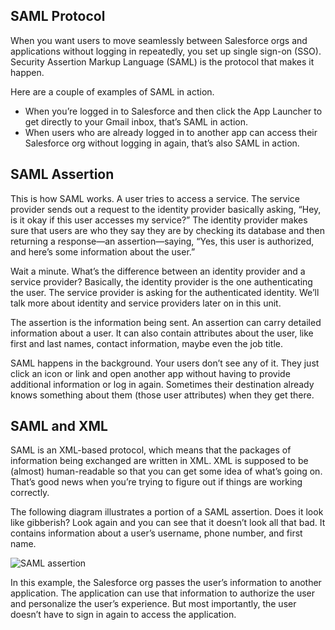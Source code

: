 ## SAML Protocol

When you want users to move seamlessly between Salesforce orgs and applications without logging in repeatedly, you set up single sign-on (SSO). Security Assertion Markup Language (SAML) is the protocol that makes it happen.

Here are a couple of examples of SAML in action.

-   When you’re logged in to Salesforce and then click the App Launcher to get directly to your Gmail inbox, that’s SAML in action.
-   When users who are already logged in to another app can access their Salesforce org without logging in again, that’s also SAML in action.

## SAML Assertion

This is how SAML works. A user tries to access a service. The service provider sends out a request to the identity provider basically asking, “Hey, is it okay if this user accesses my service?” The identity provider makes sure that users are who they say they are by checking its database and then returning a response—an assertion—saying, “Yes, this user is authorized, and here’s some information about the user.”

Wait a minute. What’s the difference between an identity provider and a service provider? Basically, the identity provider is the one authenticating the user. The service provider is asking for the authenticated identity. We’ll talk more about identity and service providers later on in this unit.

The assertion is the information being sent. An assertion can carry detailed information about a user. It can also contain attributes about the user, like first and last names, contact information, maybe even the job title.

SAML happens in the background. Your users don’t see any of it. They just click an icon or link and open another app without having to provide additional information or log in again. Sometimes their destination already knows something about them (those user attributes) when they get there.

## SAML and XML

SAML is an XML-based protocol, which means that the packages of information being exchanged are written in XML. XML is supposed to be (almost) human-readable so that you can get some idea of what’s going on. That’s good news when you’re trying to figure out if things are working correctly.

The following diagram illustrates a portion of a SAML assertion. Does it look like gibberish? Look again and you can see that it doesn’t look all that bad. It contains information about a user’s username, phone number, and first name.

![SAML assertion](https://res.cloudinary.com/hy4kyit2a/f_auto,fl_lossy,q_70/learn/modules/identity_basics/identity_basics_protocols/images/b179ddd084041a9ade955f6adfd2954e_identity-saml-assertion.png)

In this example, the Salesforce org passes the user’s information to another application. The application can use that information to authorize the user and personalize the user’s experience. But most importantly, the user doesn’t have to sign in again to access the application.